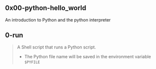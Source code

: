 ## 0x00-python-hello_world
An introduction to Python and the python interpreter

## 0-run
> A Shell script that runs a Python script.
> * The Python file name will be saved in the environment variable `$PYFILE`
